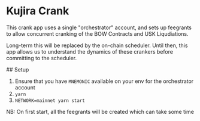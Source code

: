 # Kujira Crank

This crank app uses a single "orchestrator" account, and sets up feegrants to allow concurrent cranking of the BOW Contracts and USK Liqudiations.

Long-term this will be replaced by the on-chain scheduler. Until then, this app allows us to understand the dynamics of these crankers before committing to the scheduler.

## Setup

1. Ensure that you have `MNEMONIC` available on your env for the orchestrator account
1. `yarn`
1. `NETWORK=mainnet yarn start`

NB: On first start, all the feegrants will be created which can take some time

